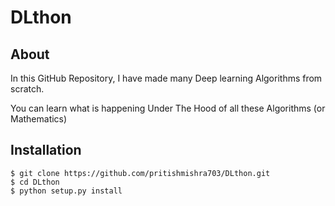 # DLthon

## About

In this GitHub Repository, I have made many Deep learning Algorithms from scratch.

You can learn what is happening Under The Hood of all these Algorithms (or Mathematics)

## Installation

```
$ git clone https://github.com/pritishmishra703/DLthon.git
$ cd DLthon
$ python setup.py install
```
